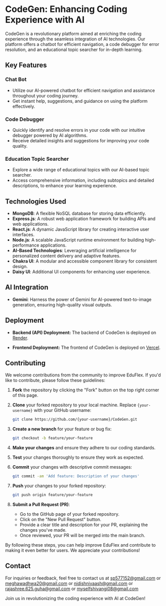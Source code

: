 
# <summary><strong>CodeGen: Enhancing Coding Experience with AI</strong></summary>

CodeGen is a revolutionary platform aimed at enriching the coding experience through the seamless integration of AI technologies. Our platform offers a chatbot for efficient navigation, a code debugger for error resolution, and an educational topic searcher for in-depth learning.



## <summary><strong>Key Features</strong></summary>

### Chat Bot
- Utilize our AI-powered chatbot for efficient navigation and assistance throughout your coding journey.
- Get instant help, suggestions, and guidance on using the platform effectively.

### Code Debugger
- Quickly identify and resolve errors in your code with our intuitive debugger powered by AI algorithms.
- Receive detailed insights and suggestions for improving your code quality.

### Education Topic Searcher
- Explore a wide range of educational topics with our AI-based topic searcher.
- Access comprehensive information, including subtopics and detailed descriptions, to enhance your learning experience.



## <summary><strong>Technologies Used</strong></summary>

- **MongoDB**: A flexible NoSQL database for storing data efficiently.
- **Express.js**: A robust web application framework for building APIs and web applications.
- **React.js**: A dynamic JavaScript library for creating interactive user interfaces.
- **Node.js**: A scalable JavaScript runtime environment for building high-performance applications.
- **AI-Based Technologies**: Leveraging artificial intelligence for personalized content delivery and adaptive features.
- **Chakra UI**: A modular and accessible component library for consistent design.
- **Daisy UI**: Additional UI components for enhancing user experience.



## <summary><strong>AI Integration</strong></summary>

- **Gemini**: Harness the power of Gemini for AI-powered text-to-image generation, ensuring high-quality visual outputs.

## Deployment

- **Backend (API) Deployment:** The backend of CodeGen is deployed on [Render](https://hackversehackathon.onrender.com).

- **Frontend Deployment:** The frontend of CodeGen is deployed on [Vercel](https://codegen-phi.vercel.app/).



## Contributing

We welcome contributions from the community to improve EduFlex. If you'd like to contribute, please follow these guidelines:

1. **Fork** the repository by clicking the "Fork" button on the top right corner of this page.
2. **Clone** your forked repository to your local machine. Replace `{your-username}` with your GitHub username:

    ```sh
    git clone https://github.com/{your-username}/CodeGen.git
    ```

3. **Create a new branch** for your feature or bug fix:

    ```sh
    git checkout -b feature/your-feature
    ```

4. **Make your changes** and ensure they adhere to our coding standards.
5. **Test** your changes thoroughly to ensure they work as expected.
6. **Commit** your changes with descriptive commit messages:

    ```sh
    git commit -am 'Add feature: Description of your changes'
    ```

7. **Push** your changes to your forked repository:

    ```sh
    git push origin feature/your-feature
    ```

8. **Submit a Pull Request (PR)**:
   - Go to the GitHub page of your forked repository.
   - Click on the "New Pull Request" button.
   - Provide a clear title and description for your PR, explaining the changes you've made.
   - Once reviewed, your PR will be merged into the main branch.

By following these steps, you can help improve EduFlex and contribute to making it even better for users. We appreciate your contributions!




## <summary><strong>Contact</strong></summary>

For inquiries or feedback, feel free to contact us at  sp577152@gmail.com or meghawadhwa20@gmail.com or nidishnivaash@gmail.com or rajashree.625.guha@gmail.com or myselfshivangi08@gmail.com

Join us in revolutionizing the coding experience with AI at CodeGen!




